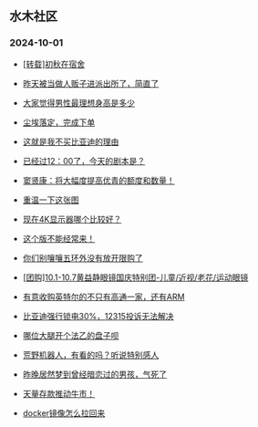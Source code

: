 ## 水木社区 
### 2024-10-01

+ [[转载]初秋在宿舍](https://www.newsmth.net/nForum/article/FashionShow/513581)

+ [昨天被当做人贩子进派出所了，简直了](https://www.newsmth.net/nForum/article/ChildEducation/2443551)

+ [大家觉得男性最理想身高是多少](https://www.newsmth.net/nForum/article/FamilyLife/1766867137)

+ [尘埃落定，完成下单](https://www.newsmth.net/nForum/article/GreenAuto/1681736)

+ [这就是我不买比亚迪的理由](https://www.newsmth.net/nForum/article/AutoWorld/1944925009)

+ [已经过12：00了，今天的剧本是？](https://www.newsmth.net/nForum/article/Stock/10937942)

+ [窦贤康：将大幅度提高优青的额度和数量！](https://www.newsmth.net/nForum/article/QingJiao/889723)

+ [重温一下这张图](https://www.newsmth.net/nForum/article/OurEstate/3100711)

+ [现在4K显示器哪个比较好？](https://www.newsmth.net/nForum/article/CompMarket/544328416)

+ [这个版不能经常来！](https://www.newsmth.net/nForum/article/SecondDigi/2267214)

+ [你们别嚷嚷五环外没有放开限购了](https://www.newsmth.net/nForum/article/OurEstate/3102231)

+ [[团购]10.1-10.7黄益静眼镜国庆特别团-儿童/近视/老花/运动眼镜](https://www.newsmth.net/nForum/article/ADAgent_TG/1326545)

+ [有意收购英特尔的不只有高通一家，还有ARM](https://www.newsmth.net/nForum/article/CompMarket/544328596)

+ [比亚迪强行锁电30%，12315投诉无法解决](https://www.newsmth.net/nForum/article/GreenAuto/1681948)

+ [哪位大腿开个法乙的盘子呗](https://www.newsmth.net/nForum/article/Bet/783894)

+ [荒野机器人，有看的吗？听说特别感人](https://www.newsmth.net/nForum/article/Movielife/18688)

+ [昨晚居然梦到曾经暗恋过的男孩，气死了](https://www.newsmth.net/nForum/article/FamilyLife/1766862015)

+ [天量存款推动牛市！](https://www.newsmth.net/nForum/article/Stock/10940648)

+ [docker镜像怎么拉回来](https://www.newsmth.net/nForum/article/Programming/216971)


